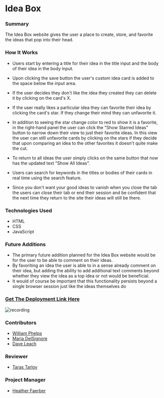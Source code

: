 # Idea Box

### Summary
The Idea Box website gives the user a place to create, store, and favorite the ideas that pop into their head.

### How It Works
- Users start by entering a title for their idea in the title input and the body of their idea in the body input.
- Upon clicking the save button the user's custom idea card is added to the space below the input area.
- If the user decides they don't like the idea they created they can delete it by clicking on the card's X.
- If the user really likes a particular idea they can favorite their idea by clicking the card's star. If they change their mind they can unfavorite it.
- In addition to seeing the star change color to red to show it is a favorite, in the right-hand panel the user can click the "Show Starred Ideas" button to narrow down their view to just their favorite ideas. In this view the user can still unfavorite cards by clicking on the stars if they decide that upon comparing an idea to the other favorites it doesn't quite make the cut.
- To return to all ideas the user simply clicks on the same button that now has the updated text "Show All Ideas".
- Users can search for keywords in the titles or bodies of their cards in real time using the search feature.

- Since you don't want your good ideas to vanish when you close the tab the users can close their tab or end their session and be confident that the next time they return to the site their ideas will still be there.

### Technologies Used
- HTML
- CSS
- JavaScript

### Future Additions
- The primary future addition planned for the Idea Box website would be for the user to be able to comment on their ideas.
- By favoriting an idea the user is able to in a sense already comment on their idea, but adding the ability to add additional text comments beyond whether they view the idea as a top idea or not would be beneficial.
- It would of course be important that this functionality persists beyond a single browser session just like the ideas themselves do

### [Get The Deployment Link Here](https://davidleach724.github.io/ideaBox/)
![recording](https://user-images.githubusercontent.com/22990386/121245746-9d35e200-c85d-11eb-8e3c-aae2105e8496.gif)

### Contributors
- [William Phelps](https://github.com/williamphelps13)
- [Maria DelSignore](https://github.com/madhaus4)
- [Dave Leach](https://github.com/davidleach724)

### Reviewer
- [Taras Tarlov](https://github.com/ttarlov)

### Project Manager
- [Heather Faerber](https://github.com/hfaerber)
